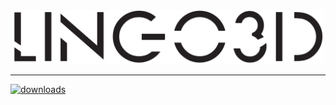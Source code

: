 <div align="center">
  <img width="500px" src="https://github.com/Hubert-HuJianhua/lingo3d-dev/blob/main/image/LINGO3Dlogo.png"/>
</div>


---


[![downloads](https://www.npmjs.com/package/lingo3d-react)](https://www.npmjs.com/package/lingo3d-react)